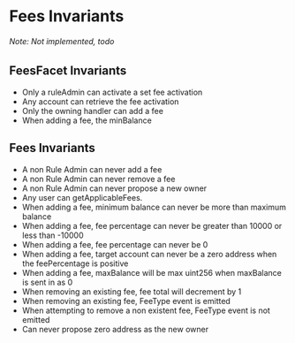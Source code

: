 # Fees Invariants
###### Note: Not implemented, todo
## FeesFacet Invariants

- Only a ruleAdmin can activate a set fee activation
- Any account can retrieve the fee activation
- Only the owning handler can add a fee
- When adding a fee, the minBalance 

## Fees Invariants

- A non Rule Admin can never add a fee
- A non Rule Admin can never remove a fee
- A non Rule Admin can never propose a new owner
- Any user can getApplicableFees.
- When adding a fee, minimum balance can never be more than maximum balance
- When adding a fee, fee percentage can never be greater than 10000 or less than -10000
- When adding a fee, fee percentage can never be 0
- When adding a fee, target account can never be a zero address when the feePercentage is positive
- When adding a fee, maxBalance will be max uint256 when maxBalance is sent in as 0
- When removing an existing fee, fee total will decrement by 1
- When removing an existing fee, FeeType event is emitted
- When attempting to remove a non existent fee, FeeType event is not emitted
- Can never propose zero address as the new owner
  



